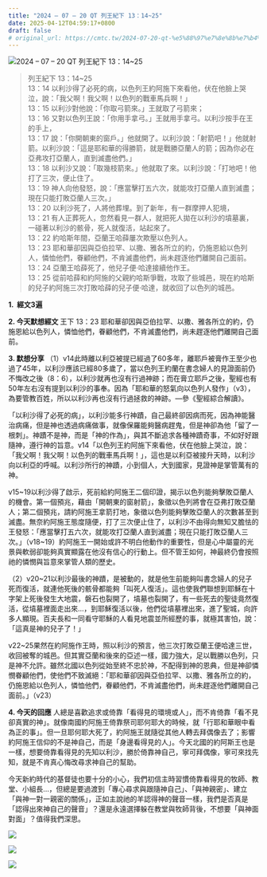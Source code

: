 ```yaml
---
title: "2024 – 07 – 20 QT 列王紀下 13：14~25"
date: 2025-04-12T04:59:17+0800
draft: false
# original_url: https://cmtc.tw/2024-07-20-qt-%e5%88%97%e7%8e%8b%e7%b4%80%e4%b8%8b-13%ef%bc%9a1425
---
```


![2024 – 07 – 20 QT 列王紀下 13：14\~25](/images/qt.jpg  "2024 – 07 – 20 QT 列王紀下 13：14\~25")

> 列王紀下 13：14\~25  
> 13：14 以利沙得了必死的病，以色列王約阿施下來看他，伏在他臉上哭泣，說：「我父啊！我父啊！以色列的戰車馬兵啊！」  
> 13：15 以利沙對他說：「你取弓箭來。」王就取了弓箭來；  
> 13：16 又對以色列王說：「你用手拿弓。」王就用手拿弓。以利沙按手在王的手上，  
> 13：17 說：「你開朝東的窗戶。」他就開了。以利沙說：「射箭吧！」他就射箭。以利沙說：「這是耶和華的得勝箭，就是戰勝亞蘭人的箭；因為你必在亞弗攻打亞蘭人，直到滅盡他們。」  
> 13：18 以利沙又說：「取幾枝箭來。」他就取了來。以利沙說：「打地吧！他打了三次，便止住了。  
> 13：19 神人向他發怒，說：「應當擊打五六次，就能攻打亞蘭人直到滅盡；現在只能打敗亞蘭人三次。」  
> 13：20 以利沙死了，人將他葬埋。到了新年，有一群摩押人犯境，  
> 13：21 有人正葬死人，忽然看見一群人，就把死人拋在以利沙的墳墓裏，一碰著以利沙的骸骨，死人就復活，站起來了。  
> 13：22 約哈斯年間，亞蘭王哈薛屢次欺壓以色列人。  
> 13：23 耶和華卻因與亞伯拉罕、以撒、雅各所立的約，仍施恩給以色列人，憐恤他們，眷顧他們，不肯滅盡他們，尚未趕逐他們離開自己面前。  
> 13：24 亞蘭王哈薛死了，他兒子便‧哈達接續他作王。  
> 13：25 從前哈薛和約阿施的父親約哈斯爭戰，攻取了些城邑，現在約哈斯的兒子約阿施三次打敗哈薛的兒子便‧哈達，就收回了以色列的城邑。

**1.  經文3遍**

**2. 今天默想經文**
王下 13：23 耶和華卻因與亞伯拉罕、以撒、雅各所立的約，仍施恩給以色列人，憐恤他們，眷顧他們，不肯滅盡他們，尚未趕逐他們離開自己面前。

**3. 默想分享**
（1）v14此時離以利亞被提已經過了60多年，離耶戶被膏作王至少也過了45年，以利沙應該已經80多歲了，當以色列王約蘭在書念婦人的見證面前仍不悔改之後（8：6），以利沙就再也沒有行過神跡；而在膏立耶戶之後，聖經也有50年左右沒有提到以利沙的事奉。因為「耶和華的怒氣向以色列人發作」（v3），為要管教百姓，所以以利沙再也沒有行過拯救的神跡。—參《聖經綜合解讀》。

「以利沙得了必死的病」，以利沙能多行神蹟，自己最終卻因病而死，因為神能醫治病痛，但是神也透過病痛做事，就像保羅能夠醫病趕鬼，但是神卻為他「留了一根刺」。神蹟不是神，而是「神的作為」，與其不斷追求各種神蹟奇事，不如好好跟隨神，遵行神的旨意。v14「以色列王約阿施下來看他，伏在他臉上哭泣，說：「我父啊！我父啊！以色列的戰車馬兵啊！」，這也是以利亞被接升天時，以利沙向以利亞的呼喊。以利沙所行的神蹟，小到個人，大到國家，見證神是掌管萬有的神。

v15\~19以利沙得了啟示，死前給約阿施王二個印證，揭示以色列能夠擊敗亞蘭人的機會。第一個預兆，藉由「開朝東的窗射箭」，象徵以色列將會在亞弗打敗亞蘭人；第二個預兆，請約阿施王拿箭打地，象徵以色列能夠擊敗亞蘭人的次數甚至到滅盡。無奈約阿施王態度隨便，打了三次便止住了，以利沙不由得向無知又膽怯的王發怒：「應當擊打五六次，就能攻打亞蘭人直到滅盡；現在只能打敗亞蘭人三次。」（v18\~19）約阿施王一開始或許不明白他動作的重要性，但是心中屬靈的光景與軟弱卻能夠真實顯露在他沒有信心的行動上。但不管王如何，神最終仍會按照祂的憐憫與旨意來掌管人類的歷史。

（2）v20\~21以利沙最後的神蹟，是被動的，就是他生前能夠叫書念婦人的兒子死而復活，就連他死後的骸骨都能夠「叫死人復活」。這也使我們聯想到耶穌在十字架上死後發生大地震，磐石也裂開了，墳墓也裂開了，有一些死去的聖徒竟然復活，從墳墓裡面走出來…，到耶穌復活以後，他們從墳墓裡出來，進了聖城，向許多人顯現。百夫長和一同看守耶穌的人看見地震並所經歷的事，就極其害怕，說：「這真是神的兒子了！」

v22\~25果然在約阿施作王時，照以利沙的預言，他三次打敗亞蘭王便哈達三世，收回被奪的城邑。但其實亞蘭和後來的亞述一樣，國力強大，足以戰勝以色列，只是神不允許。雖然北國以色列從始至終不忠於神，不配得到神的恩典，但是神卻憐憫眷顧他們，使他們不致滅絕：「耶和華卻因與亞伯拉罕、以撒、雅各所立的約，仍施恩給以色列人，憐恤他們，眷顧他們，不肯滅盡他們，尚未趕逐他們離開自己面前。」（v23）

**4. 今天的回應**
人總是喜歡追求或倚靠「看得見的環境或人」，而不肯倚靠「看不見卻真實的神」。就像南國約阿施王倚靠祭司耶何耶大的時候，就「行耶和華眼中看為正的事」。但一旦耶何耶大死了，約阿施王就隨從其他人轉去拜偶像去了；影響約阿施王信仰的不是神自己，而是「身邊看得見的人」。今天北國的約阿斯王也是一樣，想要倚靠看得見的先知以利沙，勝於倚靠神自己，寧可拜偶像，寧可來找先知，就是不肯真心悔改尋求神自己的幫助。

今天新約時代的基督徒也要十分的小心，我們初信主時習慣倚靠看得見的牧師、教堂、小組長…，但總是要過渡到「專心尋求與跟隨神自己」、「與神親密」、建立「與神一對一親密的關係」，正如主說祂的羊認得神的聲音一樣，我們是否真是「認得出來神自己的聲音」？還是永遠選擇躲在教堂與牧師背後，不想要「與神面對面」？值得我們深思。

![](/images/201109sp2-1-1.jpg)

![](/images/以利沙神蹟.jpg)

[![](/images/kings.jpg)](https://i0.wp.com/bibleeveryone.com/img/kings.jpg?ssl=1)
